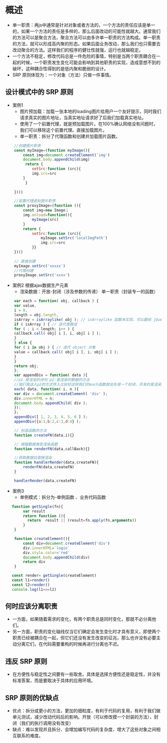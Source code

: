 # 概述

- 单一职责：再js中通常是针对对象或者方法的，一个方法的责任应该是单一的，如果一个方法的责任是多样的，那么后面改动的可能性就越大。通常我们的方法可以是聚合方法，聚合方法可以由多许单一职责的方法构成。单一职责的方法，就可以形成高内聚的形态。如果后面业务改动，那么我们也只需要去改动聚合的方法。这样我们的程序的健壮性就强，运行也就越稳定。
- 一个方法不稳定，修改代码总是一件危险的事情，特别是当两个职责耦合在一起的时候，一个职责发生变化可能会影响到其他职责的实现，造成意想不到的破坏，这种耦合性得到的是低内聚和脆弱的设计。
- SRP 原则体现为：一个对象（方法）只做一件事情。

## 设计模式中的 SRP 原则

- 案例1
  - 图片预加载：加载一张本地的loading图片给用户一个友好提示，同时我们请求真实的图片地址，当真实地址请求好了后我们加载真实地址。
  - 使用了一个前置代理，就是预加载图片。在100%确认网络没有问题时，我们可以移除这个前置代理。直接加载图片。
  - 单一职责：拆分了代理函数和创建并加载图片函数。
  
```js
    //创建图片职责
    const myImage=(function myImage(){
        const img=document.createElement('img')
        document.body.appendChild(img)
         return {
            setSrc:function (src){
            img.src=src
        }
         }
         
    })() 

    //前置代理虚拟图片职责
    const proxyImage=(function (){
        const img=new Image；
        img.onload=function(){
            myImage(src)
        }
        return {
            setSrc:function (src){
                myImage.setSrc('localImgPath')
                img.src=src
            }} 
    })()   
    
    // 直接创建
    myImage.setSrc('xxxxx')
    //代理创建
    proxyImage.setSrc('xxxx')
```

- 案例2 根据ajax数据生产元素
  - 渲染数据：开放-封闭（涉及参数的传递） 单一职责（封装专一的函数）

```js
    var each = function( obj, callback ) {
    var value,
    i = 0,
    length = obj.length,
    isArray = isArraylike( obj ); // isArraylike 函数未实现，可以翻阅 jQuery 源代码
    if ( isArray ) { // 迭代类数组
    for ( ; i < length; i++ ) {
    callback.call( obj[ i ], i, obj[ i ] );
    }
    } else {
    for ( i in obj ) { // 迭代 object 对象
    value = callback.call( obj[ i ], i, obj[ i ] );
    }
    }
    return obj;
    };
    var appendDiv = function( data ){
    //p1:是渲染的诗句 p2:是渲染的数据的方法
    //我们我这入p2的方式传入比较好这样我们的each函数就会形成一个封闭，开发的是渲染方式-封闭的是each
    each( data, function( i, n ){
    var div = document.createElement( 'div' );
    div.innerHTML = n;
    document.body.appendChild( div );
    });
    };
    appendDiv([ 1, 2, 3, 4, 5, 6 ] );
    appendDiv({a:1,b:2,c:3,d:4} );  

    // 创造函数的方法
    function createFN(data,i){}

    // 根据数据类型渲染函数
    function renderFN(data,callBack){}

    //获取数据后直接渲染
    function handlerRender(data,createFN){
        renderFN(data,createFN)
    }

    handlerRender(data,createFN)
```

- 案例3
  - 单例模式：拆分为-单例函数 、业务代码函数

```js
   function getSingle(fn){
        var result
        return function (){
          return  result || (result=fn.apply(fn,arguments))
        }
    }

    function createElement(){
        const div=document.createElement('div')
        div.innerHTML=`login`
        div.style.color='red'
        document.body.appendChild(div)
        return div
    }

   const render= getSingle(createElement)
   const l1=render()
   const l2=render() 
   console.log(l1===l2) 
```

## 何时应该分离职责

- 一方面，如果随着需求的变化，有两个职责总是同时变化，那就不必分离他们。
- 另一方面，职责的变化轴线仅当它们确定会发生变化时才具有意义，即使两个职责已经被耦合在一起，但它们还没有发生改变的征兆，那么也许没有必要主动分离它们，在代码需要重构的时候再进行分离也不迟。

## 违反 SRP 原则

- 在方便性与稳定性之间要有一些取舍。具体是选择方便性还是稳定性，并没有标准答案，而是要取决于具体的应用环境。

## SRP 原则的优缺点

- 优点：拆分成更小的方法，更加的细粒度，有利于代码的复用，有利于我们做单元测试，减少改动代码后的影响。开放（可以修改摸一个封装的方法），封闭（我们的执行调用没有改变）
- 缺点：难以发现并且拆分、会增加编写代码的复杂度、增大了这些对象之间相互联系的难度。

